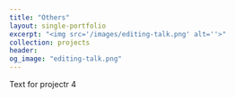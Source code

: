 ```yaml
---
title: "Others"
layout: single-portfolio
excerpt: "<img src='/images/editing-talk.png' alt=''>"
collection: projects
header:
og_image: "editing-talk.png"
---
```


Text for projectr 4

